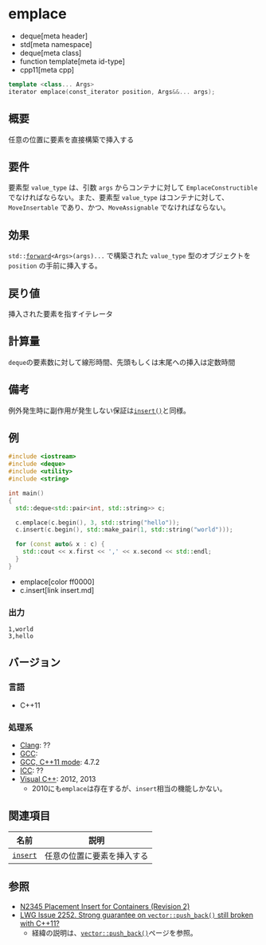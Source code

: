 # emplace
* deque[meta header]
* std[meta namespace]
* deque[meta class]
* function template[meta id-type]
* cpp11[meta cpp]

```cpp
template <class... Args>
iterator emplace(const_iterator position, Args&&... args);
```

## 概要
任意の位置に要素を直接構築で挿入する


## 要件
要素型 `value_type` は、引数 `args` からコンテナに対して `EmplaceConstructible` でなければならない。また、要素型 `value_type` はコンテナに対して、`MoveInsertable` であり、かつ、`MoveAssignable` でなければならない。


## 効果
`std::`[`forward`](/reference/utility/forward.md)`<Args>(args)...` で構築された `value_type` 型のオブジェクトを `position` の手前に挿入する。


## 戻り値
挿入された要素を指すイテレータ


## 計算量
`deque`の要素数に対して線形時間、先頭もしくは末尾への挿入は定数時間


## 備考
例外発生時に副作用が発生しない保証は[`insert()`](insert.md)と同様。


## 例
```cpp example
#include <iostream>
#include <deque>
#include <utility>
#include <string>

int main()
{
  std::deque<std::pair<int, std::string>> c;

  c.emplace(c.begin(), 3, std::string("hello"));
  c.insert(c.begin(), std::make_pair(1, std::string("world")));

  for (const auto& x : c) {
    std::cout << x.first << ',' << x.second << std::endl;
  }
}
```
* emplace[color ff0000]
* c.insert[link insert.md]

### 出力
```
1,world
3,hello
```

## バージョン
### 言語
- C++11

### 処理系
- [Clang](/implementation.md#clang): ??
- [GCC](/implementation.md#gcc): 
- [GCC, C++11 mode](/implementation.md#gcc): 4.7.2
- [ICC](/implementation.md#icc): ??
- [Visual C++](/implementation.md#visual_cpp): 2012, 2013
    - 2010にも`emplace`は存在するが、`insert`相当の機能しかない。


## 関連項目

| 名前 | 説明 |
|-------------------------|----------------------------|
| [`insert`](insert.md) | 任意の位置に要素を挿入する |


## 参照
- [N2345 Placement Insert for Containers (Revision 2)](http://www.open-std.org/jtc1/sc22/wg21/docs/papers/2007/n2345.pdf)
- [LWG Issue 2252. Strong guarantee on `vector::push_back()` still broken with C++11?](http://www.open-std.org/jtc1/sc22/wg21/docs/lwg-defects.html#2252)
    - 経緯の説明は、[`vector::push_back()`](/reference/vector/push_back.md)ページを参照。


